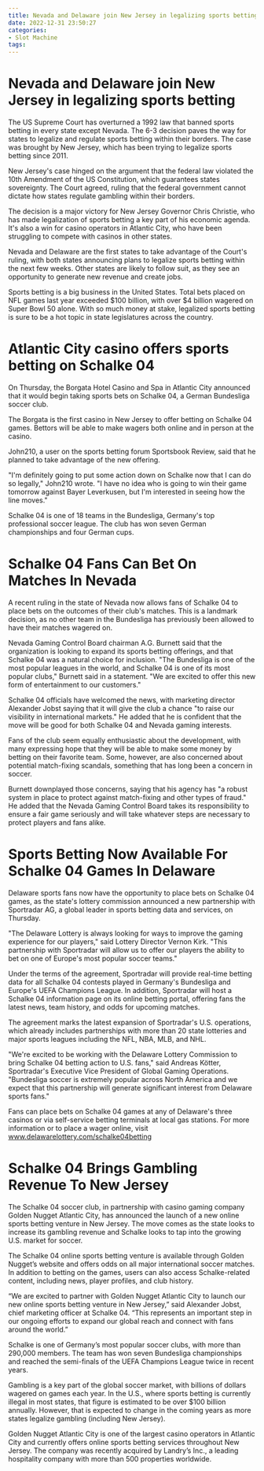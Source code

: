 ```yaml
---
title: Nevada and Delaware join New Jersey in legalizing sports betting
date: 2022-12-31 23:50:27
categories:
- Slot Machine
tags:
---
```



#  Nevada and Delaware join New Jersey in legalizing sports betting

The US Supreme Court has overturned a 1992 law that banned sports betting in every state except Nevada. The 6-3 decision paves the way for states to legalize and regulate sports betting within their borders. The case was brought by New Jersey, which has been trying to legalize sports betting since 2011.

New Jersey's case hinged on the argument that the federal law violated the 10th Amendment of the US Constitution, which guarantees states sovereignty. The Court agreed, ruling that the federal government cannot dictate how states regulate gambling within their borders.

The decision is a major victory for New Jersey Governor Chris Christie, who has made legalization of sports betting a key part of his economic agenda. It's also a win for casino operators in Atlantic City, who have been struggling to compete with casinos in other states.

Nevada and Delaware are the first states to take advantage of the Court's ruling, with both states announcing plans to legalize sports betting within the next few weeks. Other states are likely to follow suit, as they see an opportunity to generate new revenue and create jobs.

Sports betting is a big business in the United States. Total bets placed on NFL games last year exceeded $100 billion, with over $4 billion wagered on Super Bowl 50 alone. With so much money at stake, legalized sports betting is sure to be a hot topic in state legislatures across the country.

#  Atlantic City casino offers sports betting on Schalke 04

On Thursday, the Borgata Hotel Casino and Spa in Atlantic City announced that it would begin taking sports bets on Schalke 04, a German Bundesliga soccer club.

The Borgata is the first casino in New Jersey to offer betting on Schalke 04 games. Bettors will be able to make wagers both online and in person at the casino.

John210, a user on the sports betting forum Sportsbook Review, said that he planned to take advantage of the new offering.

"I'm definitely going to put some action down on Schalke now that I can do so legally," John210 wrote. "I have no idea who is going to win their game tomorrow against Bayer Leverkusen, but I'm interested in seeing how the line moves."

Schalke 04 is one of 18 teams in the Bundesliga, Germany's top professional soccer league. The club has won seven German championships and four German cups.

#  Schalke 04 Fans Can Bet On Matches In Nevada

A recent ruling in the state of Nevada now allows fans of Schalke 04 to place bets on the outcomes of their club's matches. This is a landmark decision, as no other team in the Bundesliga has previously been allowed to have their matches wagered on.

Nevada Gaming Control Board chairman A.G. Burnett said that the organization is looking to expand its sports betting offerings, and that Schalke 04 was a natural choice for inclusion. "The Bundesliga is one of the most popular leagues in the world, and Schalke 04 is one of its most popular clubs," Burnett said in a statement. "We are excited to offer this new form of entertainment to our customers."

Schalke 04 officials have welcomed the news, with marketing director Alexander Jobst saying that it will give the club a chance "to raise our visibility in international markets." He added that he is confident that the move will be good for both Schalke 04 and Nevada gaming interests.

Fans of the club seem equally enthusiastic about the development, with many expressing hope that they will be able to make some money by betting on their favorite team. Some, however, are also concerned about potential match-fixing scandals, something that has long been a concern in soccer.

Burnett downplayed those concerns, saying that his agency has "a robust system in place to protect against match-fixing and other types of fraud." He added that the Nevada Gaming Control Board takes its responsibility to ensure a fair game seriously and will take whatever steps are necessary to protect players and fans alike.

#  Sports Betting Now Available For Schalke 04 Games In Delaware

Delaware sports fans now have the opportunity to place bets on Schalke 04 games, as the state's lottery commission announced a new partnership with Sportradar AG, a global leader in sports betting data and services, on Thursday.

"The Delaware Lottery is always looking for ways to improve the gaming experience for our players," said Lottery Director Vernon Kirk. "This partnership with Sportradar will allow us to offer our players the ability to bet on one of Europe's most popular soccer teams."

Under the terms of the agreement, Sportradar will provide real-time betting data for all Schalke 04 contests played in Germany's Bundesliga and Europe's UEFA Champions League. In addition, Sportradar will host a Schalke 04 information page on its online betting portal, offering fans the latest news, team history, and odds for upcoming matches.

The agreement marks the latest expansion of Sportradar's U.S. operations, which already includes partnerships with more than 20 state lotteries and major sports leagues including the NFL, NBA, MLB, and NHL.

"We're excited to be working with the Delaware Lottery Commission to bring Schalke 04 betting action to U.S. fans," said Andreas Kötter, Sportradar's Executive Vice President of Global Gaming Operations. "Bundesliga soccer is extremely popular across North America and we expect that this partnership will generate significant interest from Delaware sports fans."

Fans can place bets on Schalke 04 games at any of Delaware's three casinos or via self-service betting terminals at local gas stations. For more information or to place a wager online, visit www.delawarelottery.com/schalke04betting

#  Schalke 04 Brings Gambling Revenue To New Jersey

The Schalke 04 soccer club, in partnership with casino gaming company Golden Nugget Atlantic City, has announced the launch of a new online sports betting venture in New Jersey. The move comes as the state looks to increase its gambling revenue and Schalke looks to tap into the growing U.S. market for soccer.

The Schalke 04 online sports betting venture is available through Golden Nugget’s website and offers odds on all major international soccer matches. In addition to betting on the games, users can also access Schalke-related content, including news, player profiles, and club history.

“We are excited to partner with Golden Nugget Atlantic City to launch our new online sports betting venture in New Jersey,” said Alexander Jobst, chief marketing officer at Schalke 04. “This represents an important step in our ongoing efforts to expand our global reach and connect with fans around the world.”

Schalke is one of Germany’s most popular soccer clubs, with more than 290,000 members. The team has won seven Bundesliga championships and reached the semi-finals of the UEFA Champions League twice in recent years.

Gambling is a key part of the global soccer market, with billions of dollars wagered on games each year. In the U.S., where sports betting is currently illegal in most states, that figure is estimated to be over $100 billion annually. However, that is expected to change in the coming years as more states legalize gambling (including New Jersey).

Golden Nugget Atlantic City is one of the largest casino operators in Atlantic City and currently offers online sports betting services throughout New Jersey. The company was recently acquired by Landry’s Inc., a leading hospitality company with more than 500 properties worldwide.